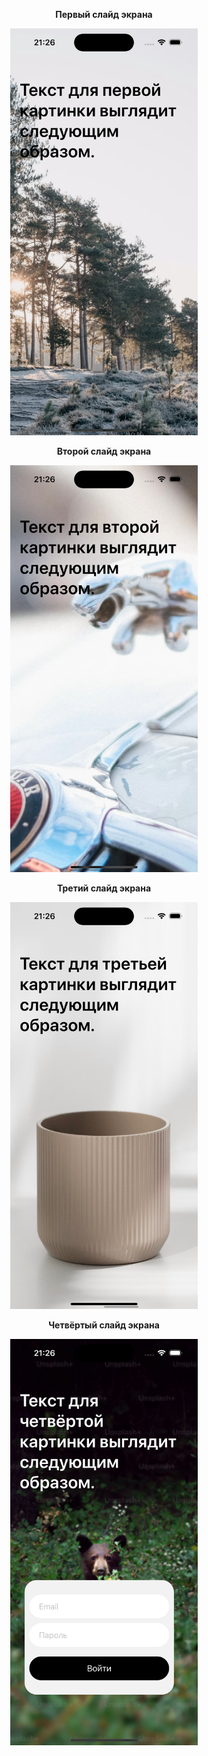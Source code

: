 <p align="center"><b>Первый слайд экрана</b></p>
<p align="center">
  <img src="images/Simulator Screenshot - iPhone 15 Pro - 2025-03-03 at 21.26.08.png" width="300">
</p>

<p align="center"><b>Второй слайд экрана</b></p>
<p align="center">
  <img src="images/Simulator Screenshot - iPhone 15 Pro - 2025-03-03 at 21.26.10.png" width="300">
</p>

<p align="center"><b>Третий слайд экрана</b></p>
<p align="center">
  <img src="images/Simulator Screenshot - iPhone 15 Pro - 2025-03-03 at 21.26.12.png" width="300">
</p>

<p align="center"><b>Четвёртый слайд экрана</b></p>
<p align="center">
  <img src="images/Simulator Screenshot - iPhone 15 Pro - 2025-03-03 at 21.26.15.png" width="300">
</p>
